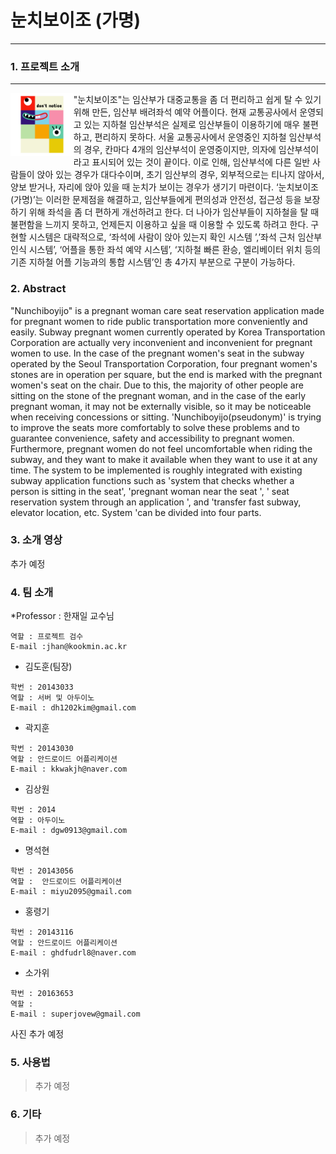 # 눈치보이조 (가명)

--------------

### 1. 프로젝트 소개
-------------

<img align="left" width="20%" height="20%" src="./Image/logo_transparent.png"> 

"눈치보이조"는 임산부가 대중교통을 좀 더 편리하고 쉽게 탈 수 있기 위해 만든, 임산부 배려좌석 예약 어플이다.
현재 교통공사에서 운영되고 있는 지하철 임산부석은 실제로 임산부들이 이용하기에 매우 불편하고, 편리하지 못하다. 서울 교통공사에서 운영중인 지하철 임산부석의 경우, 칸마다 4개의 임산부석이 운영중이지만, 의자에 임산부석이라고 표시되어 있는 것이 끝이다. 이로 인해, 임산부석에 다른 일반 사람들이 앉아 있는 경우가 대다수이며, 초기 임산부의 경우, 외부적으로는 티나지 않아서, 양보 받거나, 자리에 앉아 있을 때 눈치가 보이는 경우가 생기기 마련이다. 
‘눈치보이조(가명)’는 이러한 문제점을 해결하고, 임산부들에게 편의성과 안전성, 접근성 등을 보장하기 위해 좌석을 좀 더 편하게 개선하려고 한다. 더 나아가 임산부들이 지하철을 탈 때 불편함을 느끼지 못하고, 언제든지 이용하고 싶을 때 이용할 수 있도록 하려고 한다. 구현할 시스템은 대략적으로, ‘좌석에 사람이 앉아 있는지 확인 시스템 ’,’좌석 근처 임산부 인식 시스템’, ‘어플을 통한 좌석 예약 시스템’, ‘지하철 빠른 환승, 엘리베이터 위치 등의 기존 지하철 어플 기능과의 통합 시스템’인 총 4가지 부분으로 구분이 가능하다.


### 2. Abstract

"Nunchiboyijo" is a pregnant woman care seat reservation application made for pregnant women to ride public transportation more conveniently and easily.
Subway pregnant women currently operated by Korea Transportation Corporation are actually very inconvenient and inconvenient for pregnant women to use. In the case of the pregnant women's seat in the subway operated by the Seoul Transportation Corporation, four pregnant women's stones are in operation per square, but the end is marked with the pregnant women's seat on the chair. Due to this, the majority of other people are sitting on the stone of the pregnant woman, and in the case of the early pregnant woman, it may not be externally visible, so it may be noticeable when receiving concessions or sitting.
'Nunchiboyijo(pseudonym)' is trying to improve the seats more comfortably to solve these problems and to guarantee convenience, safety and accessibility to pregnant women. Furthermore, pregnant women do not feel uncomfortable when riding the subway, and they want to make it available when they want to use it at any time. The system to be implemented is roughly integrated with existing subway application functions such as 'system that checks whether a person is sitting in the seat', 'pregnant woman near the seat ', ' seat reservation system through an application ', and 'transfer fast subway, elevator location, etc. System 'can be divided into four parts.


### 3. 소개 영상

추가 예정

### 4. 팀 소개

*Professor : 한재일 교수님
```
역할 : 프로젝트 검수
E-mail :jhan@kookmin.ac.kr
```

* 김도훈(팀장)  

```
학번 : 20143033
역할 : 서버 및 아두이노
E-mail : dh1202kim@gmail.com
```

* 곽지훈  

```
학번 : 20143030
역할 : 안드로이드 어플리케이션
E-mail : kkwakjh@naver.com
```

* 김상원 

```
학번 : 2014 
역할 : 아두이노
E-mail : dgw0913@gmail.com
```

* 명석현  

```
학번 : 20143056 
역할 :  안드로이드 어플리케이션
E-mail : miyu2095@gmail.com
```

* 홍령기 

```
학번 : 20143116  
역할 : 안드로이드 어플리케이션
E-mail : ghdfudrl8@naver.com
```

* 소가위 

```
학번 : 20163653  
역할 : 
E-mail : superjovew@gmail.com
```


사진 추가 예정

### 5. 사용법

> 추가 예정

### 6. 기타

> 추가 예정
